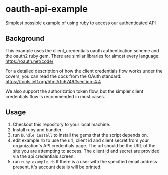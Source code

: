 # oauth-api-example
Simplest possible example of using ruby to access our authenticated API

## Background

This example uses the client_credentials oauth authentication scheme and the oauth2 ruby gem. There are similar libraries for almost every language: https://oauth.net/code/

For a detailed description of how the client credentials flow works under the covers, you can read the docs from the OAuth standard: https://tools.ietf.org/html/rfc6749#section-4.4

We also support the authorization token flow, but the simpler client credentials flow is recommended in most cases. 

## Usage

1. Checkout this repository to your local machine. 
2. Install ruby and bundler.
3. run `bundle install` to install the gems that the script depends on. 
4. edit example.rb to use the url, client id and client secret from your organization's API credentials page. The url should be the URL of the site you are attempting to access. The client id and secret are provided via the api credentials screen. 
5. run `ruby example.rb` If there is a user with the specified email address present, it's account details will be printed. 
